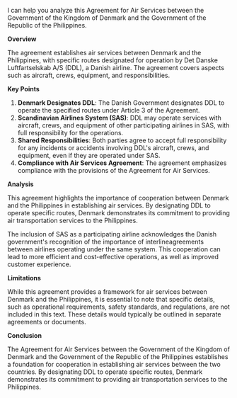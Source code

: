 I can help you analyze this Agreement for Air Services between the Government of the Kingdom of Denmark and the Government of the Republic of the Philippines.

**Overview**

The agreement establishes air services between Denmark and the Philippines, with specific routes designated for operation by Det Danske Luftfartselskab A/S (DDL), a Danish airline. The agreement covers aspects such as aircraft, crews, equipment, and responsibilities.

**Key Points**

1. **Denmark Designates DDL**: The Danish Government designates DDL to operate the specified routes under Article 3 of the Agreement.
2. **Scandinavian Airlines System (SAS)**: DDL may operate services with aircraft, crews, and equipment of other participating airlines in SAS, with full responsibility for the operations.
3. **Shared Responsibilities**: Both parties agree to accept full responsibility for any incidents or accidents involving DDL's aircraft, crews, and equipment, even if they are operated under SAS.
4. **Compliance with Air Services Agreement**: The agreement emphasizes compliance with the provisions of the Agreement for Air Services.

**Analysis**

This agreement highlights the importance of cooperation between Denmark and the Philippines in establishing air services. By designating DDL to operate specific routes, Denmark demonstrates its commitment to providing air transportation services to the Philippines.

The inclusion of SAS as a participating airline acknowledges the Danish government's recognition of the importance of interlineagreements between airlines operating under the same system. This cooperation can lead to more efficient and cost-effective operations, as well as improved customer experience.

**Limitations**

While this agreement provides a framework for air services between Denmark and the Philippines, it is essential to note that specific details, such as operational requirements, safety standards, and regulations, are not included in this text. These details would typically be outlined in separate agreements or documents.

**Conclusion**

The Agreement for Air Services between the Government of the Kingdom of Denmark and the Government of the Republic of the Philippines establishes a foundation for cooperation in establishing air services between the two countries. By designating DDL to operate specific routes, Denmark demonstrates its commitment to providing air transportation services to the Philippines.